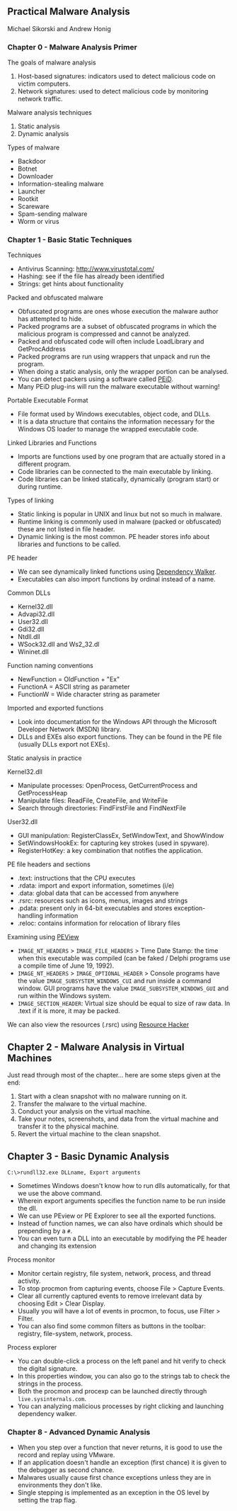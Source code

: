 ## Practical Malware Analysis
Michael Sikorski and Andrew Honig

### Chapter 0 - Malware Analysis Primer

The goals of malware analysis

1. Host-based signatures: indicators used to detect malicious code on victim computers.
2. Network signatures: used to detect malicious code by monitoring network traffic.

Malware analysis techniques

1. Static analysis
2. Dynamic analysis

Types of malware

- Backdoor
- Botnet
- Downloader
- Information-stealing malware
- Launcher
- Rootkit
- Scareware
- Spam-sending malware
- Worm or virus

### Chapter 1 - Basic Static Techniques

Techniques

- Antivirus Scanning: http://www.virustotal.com/
- Hashing: see if the file has already been identified
- Strings: get hints about functionality

Packed and obfuscated malware

- Obfuscated programs are ones whose execution the malware author has attempted to hide.
- Packed programs are a subset of obfuscated programs in which the malicious program is compressed and cannot be analyzed.
- Packed and obfuscated code will often include LoadLibrary and GetProcAddress
- Packed programs are run using wrappers that unpack and run the program.
- When doing a static analysis, only the wrapper portion can be analysed.
- You can detect packers using a software called [PEiD](https://www.aldeid.com/wiki/PEiD).
- Many PEiD plug-ins will run the malware executable without warning!

Portable Executable Format

- File format used by Windows executables, object code, and DLLs.
- It is a data structure that contains the information necessary for the Windows OS loader to manage the wrapped executable code.

Linked Libraries and Functions

- Imports are functions used by one program that are actually stored in a different program.
- Code libraries can be connected to the main executable by linking.
- Code libraries can be linked statically, dynamically (program start) or during runtime.

Types of linking

- Static linking is popular in UNIX and linux but not so much in malware.
- Runtime linking is commonly used in malware (packed or obfuscated) these are not listed in file header.
- Dynamic linking is the most common. PE header stores info about libraries and functions to be called.

PE header

- We can see dynamically linked functions using [Dependency Walker](http://www.dependencywalker.com).
- Executables can also import functions by ordinal instead of a name.

Common DLLs

- Kernel32.dll
- Advapi32.dll
- User32.dll
- Gdi32.dll
- Ntdll.dll
- WSock32.dll and Ws2\_32.dl
- Wininet.dll

Function naming conventions

- NewFunction = OldFunction + "Ex"
- FunctionA = ASCII string as parameter
- FunctionW = Wide character string as parameter

Imported and exported functions

- Look into documentation for the Windows API through the Microsoft Developer Network (MSDN) library.
- DLLs and EXEs also export functions. They can be found in the PE file (usually DLLs export not EXEs).

Static analysis in practice

Kernel32.dll

- Manipulate processes: OpenProcess, GetCurrentProcess and GetProcessHeap
- Manipulate files: ReadFile, CreateFile, and WriteFile
- Search through directories: FindFirstFile and FindNextFile

User32.dll

- GUI manipulation: RegisterClassEx, SetWindowText, and ShowWindow
- SetWindowsHookEx: for capturing key strokes (used in spyware).
- RegisterHotKey: a key combination that notifies the application.

PE file headers and sections

- .text: instructions that the CPU executes
- .rdata: import and export information, sometimes (i/e)
- .data: global data that can be accessed from anywhere
- .rsrc: resources such as icons, menus, images and strings
- .pdata: present only in 64-bit executables and stores exception-handling information
- .reloc: contains information for relocation of library files

Examining using [PEView](https://www.aldeid.com/wiki/PEView)

- `IMAGE_NT_HEADERS` > `IMAGE_FILE_HEADERS` > Time Date Stamp: the time when this executable was compiled (can be faked / Delphi programs use a compile time of June 19, 1992).
- `IMAGE_NT_HEADERS` > `IMAGE_OPTIONAL_HEADER` > Console programs have the value `IMAGE_SUBSYSTEM_WINDOWS_CUI` and run inside a command window. GUI programs have the value `IMAGE_SUBSYSTEM_WINDOWS_GUI` and run within the Windows system.
- `IMAGE_SECTION_HEADER`: Virtual size should be equal to size of raw data. In .text if it is more, it may be packed.

We can also view the resources (.rsrc) using [Resource Hacker](http://www.angusj.com/)

## Chapter 2 - Malware Analysis in Virtual Machines

Just read through most of the chapter... here are some steps given at the end:

1. Start with a clean snapshot with no malware running on it.
2. Transfer the malware to the virtual machine.
3. Conduct your analysis on the virtual machine.
4. Take your notes, screenshots, and data from the virtual machine and transfer it to the physical machine.
5. Revert the virtual machine to the clean snapshot.


## Chapter 3 - Basic Dynamic Analysis

```
C:\>rundll32.exe DLLname, Export arguments
```

- Sometimes Windows doesn't know how to run dlls automatically, for that we use the above command.
- Wherein export arguments specifies the function name to be run inside the dll.
- We can use PEview or PE Explorer to see all the exported functions.
- Instead of function names, we can also have ordinals which should be prepending by a `#`.
- You can even turn a DLL into an executable by modifying the PE header and changing its extension

Process monitor

- Monitor certain registry, file system, network, process, and thread activity.
- To stop procmon from capturing events, choose File > Capture Events.
- Clear all currently captured events to remove irrelevant data by choosing Edit > Clear Display.
- Usually you will have a lot of events in procmon, to focus, use Filter > Filter.
- You can also find some common filters as buttons in the toolbar: registry, file-system, network, process.

Process explorer

- You can double-click a process on the left panel and hit verify to check the digital signature.
- In this properties window, you can also go to the strings tab to check the strings in the process.
- Both the procmon and procexp can be launched directly through `live.sysinternals.com`.
- You can analyzing malicious processes by right clicking and launching dependency walker.



### Chapter 8 - Advanced Dynamic Analysis

- When you step over a function that never returns, it is good to use the record and replay using VMware.
- If an application doesn't handle an exception (first chance) it is given to the debugger as second chance.
- Malwares usually cause first chance exceptions unless they are in environments they don't like.
- Single stepping is implemented as an exception in the OS level by setting the trap flag.

